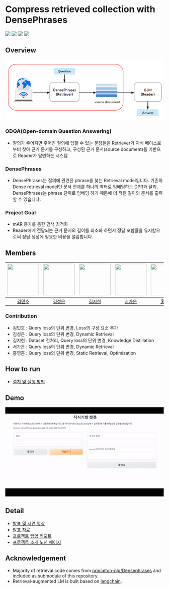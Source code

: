 # Compress retrieved collection with DensePhrases

<a href="https://youtu.be/K8NJ71x_Ia8"><img src="https://img.shields.io/badge/Presentation video-FFFFFF?style=for-the-badge&logo=youtube&logoColor=ff0000"/></a> <a href="./assets/docs/[최종] NLP_06조_생성형 검색을 위한 프롬프트 경량화.pdf"><img src="https://img.shields.io/badge/Presentation-FFFFFF?style=for-the-badge&logo=microsoftpowerpoint&logoColor=B7472A"/></a> <a href=""><img src="https://img.shields.io/badge/Wrapup report-FFFFFF?style=for-the-badge&logo=googlesheets&logoColor=34A853"/></a> <a href="https://boostcampait.notion.site/NLP-06-aed368eab95e4b78bcab82d528a18d35?pvs=4"><img src="https://img.shields.io/badge/Project summary-FFFFFF?style=for-the-badge&logo=notion&logoColor=000000"/></a>

## Overview
![Overview](/assets/img/overview.png)

### ODQA(Open-domain Question Answering)
- 질의가 주어지면 주어진 질의에 답할 수 있는 문장들을 Retriever가 지식 베이스로부터 찾아 근거 문서를 구성하고, 구성된 근거 문서(source document)를 기반으로 Reader가 답변하는 시스템

### DensePhrases
- DensePhrases는 질의에 관련된 phrase를 찾는 Retrieval model입니다. 기존의 Dense retrieval model인 문서 전체를 하나의 벡터로 임베딩하는 DPR과 달리, DensePhrases는 phrase 단위로 임베딩 하기 때문에 더 적은 길이의 문서를 출력 할 수 있습니다.

### Project Goal
- mAR 증가를 통한 검색 최적화
- Reader에게 전달되는 근거 문서의 길이를 최소화 하면서 정답 포함율을 유지함으로써 정답 생성에 필요한 비용을 절감합니다.

## Members
|<img src='https://avatars.githubusercontent.com/u/74442786?v=4' height=100 width=100px></img>|<img src='https://avatars.githubusercontent.com/u/99644139?v=4' height=100 width=100px></img>|<img src='https://avatars.githubusercontent.com/u/50359820?v=4' height=100 width=100px></img>|<img src='https://avatars.githubusercontent.com/u/85860941?v=4' height=100 width=100px></img>|<img src='https://avatars.githubusercontent.com/u/106165619?v=4' height=100 width=100px></img>|
|:---:|:---:|:---:|:---:|:---:|
| [김민호](https://github.com/GrapeDiget) | [김성은](https://github.com/i-mprovising) | [김지현](https://github.com/jihyeeon) | [서가은](https://github.com/gaeun0112) | [홍영훈](https://github.com/MostlyFor) |

### Contribution
- 김민호 : Query loss의 단위 변경, Loss의 구성 요소 추가
- 김성은 : Query loss의 단위 변경, Dynamic Retrieval
- 김지현 : Dataset 전처리, Query loss의 단위 변경, Knowledge Distillation
- 서가은 : Query loss의 단위 변경, Dynamic Retrieval
- 홍영훈 : Query loss의 단위 변경, Static Retrieval, Optimization

## How to run

- [설치 및 실행 방법](/setup.md)

## Demo
![Demo](/assets/img/demo%20page.gif)

## Detail

- [발표 및 시연 영상]()
- [발표 자료]()
- [프로젝트 랩업 리포트]()
- [프로젝트 소개 노션 페이지](https://boostcampait.notion.site/NLP-06-aed368eab95e4b78bcab82d528a18d35?pvs=4)

## Acknowledgement
* Majority of retrieval code comes from [princeton-nlp/Densephrases](https://github.com/princeton-nlp/DensePhrases) and included as submodule of this repository.
* Retrieval-augmented LM is built based on [langchain](https://github.com/hwchase17/langchain).

